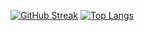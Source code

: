 [![GitHub Streak](https://github-readme-streak-stats.herokuapp.com?user=ThiagoPetry&theme=github-dark&date_format=j%2Fn%5B%2FY%5D)](https://git.io/streak-stats)
[![Top Langs](https://github-readme-stats.vercel.app/api/top-langs/?username=ThiagoPetry&theme=dark&show_icons=true&layout=compact)](https://github.com/anuraghazra/github-readme-stats)
